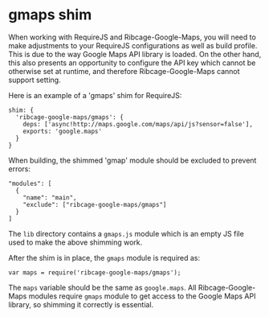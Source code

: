 # gmaps shim <a name="gmaps-shim"></a>

When working with RequireJS and Ribcage-Google-Maps, you will need to make
adjustments to your RequireJS configurations as well as build profile. This is
due to the way Google Maps API library is loaded. On the other hand, this also
presents an opportunity to configure the API key which cannot be otherwise set
at runtime, and therefore Ribcage-Google-Maps cannot support setting.

Here is an example of a 'gmaps' shim for RequireJS:

    shim: {
      'ribcage-google-maps/gmaps': {
        deps: ['async!http://maps.google.com/maps/api/js?sensor=false'],
        exports: 'google.maps'
      }
    }


When building, the shimmed 'gmap' module should be excluded to prevent errors:

    "modules": [
      {
        "name": "main",
        "exclude": ["ribcage-google-maps/gmaps"]
      }
    ]


The `lib` directory contains a `gmaps.js` module which is an empty JS file used
to make the above shimming work.

After the shim is in place, the `gmaps` module is required as:

    var maps = require('ribcage-google-maps/gmaps');


The `maps` variable should be the same as `google.maps`. All
Ribcage-Google-Maps modules require `gmaps` module to get access to the Google
Maps API library, so shimming it correctly is essential.